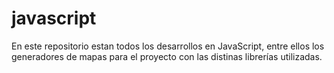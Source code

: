# javascript

En este repositorio estan todos los desarrollos en JavaScript, entre ellos los generadores de mapas para el proyecto con las distinas librerías utilizadas. 
